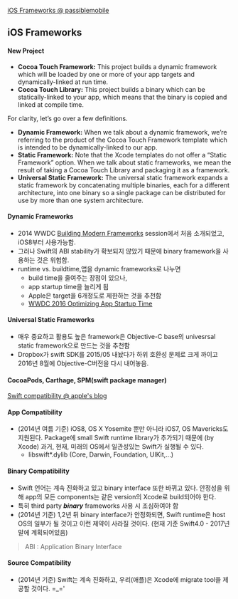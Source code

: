 [iOS Frameworks @ passiblemobile](https://possiblemobile.com/2016/08/ios-frameworks-part-2-build-and-ship/)
## iOS Frameworks

#### New Project
* **Cocoa Touch Framework:** This project builds a dynamic framework which will be loaded by one or more of your app targets and dynamically-linked at run time.
* **Cocoa Touch Library:** This project builds a binary which can be statically-linked to your app, which means that the binary is copied and linked at compile time.

For clarity, let’s go over a few definitions.

* **Dynamic Framework:** When we talk about a dynamic framework, we’re referring to the product of the Cocoa Touch Framework template which is intended to be dynamically-linked to our app.
* **Static Framework:** Note that the Xcode templates do not offer a “Static Framework” option. When we talk about static frameworks, we mean the result of taking a Cocoa Touch Library and packaging it as a framework.
* **Universal Static Framework:** The universal static framework expands a static framework by concatenating multiple binaries, each for a different architecture, into one binary so a single package can be distributed for use by more than one system architecture.

#### Dynamic Frameworks
* 2014 WWDC [Building Modern Frameworks](https://developer.apple.com/videos/play/wwdc2014/416/) session에서 처음 소개되었고, iOS8부터 사용가능함.
* 그러나 Swift의 ABI stability가 확보되지 않았기 때문에 binary framework을 사용하는 것은 위험함.
* runtime vs. buildtime,앱을 dynamic frameworks로 나누면
	* build time을 줄여주는 장점이 있으나,
	* app startup time을 늘리게 됨 
	* Apple은 target을 6개정도로 제한하는 것을 추천함 
	* [WWDC 2016 Optimizing App Startup Time](https://developer.apple.com/videos/play/wwdc2016/406/)

#### Universal Static Frameworks
* 매우 중요하고 활용도 높은 framework은 Objective-C base의 univesrsal static framework으로 만드는 것을 추천함
* Dropbox가 swift SDK를 2015/05 내놨다가 하위 호환성 문제로 크게 까이고 2016년 8월에 Objective-C버전을 다시 내어놓음.

#### CocoaPods, Carthage, SPM(swift package manager)



[Swift compatibility @ apple's blog](https://developer.apple.com/swift/blog/?id=2)
#### App Compatibility
* (2014년 여름 기준) iOS8, OS X Yosemite 뿐만 아니라 iOS7, OS Mavericks도 지원된다. Package에 small Swift runtime library가 추가되기 때문에 (by Xcode) 과거, 현재, 미래의 OS에서 일관성있는 Swift가 실행될 수 있다.
	* libswift*.dylib (Core, Darwin, Foundation, UIKit,...)

#### Binary Compatibility 
* Swift 언어는 계속 진화하고 있고 binary interface 또한 바뀌고 있다. 안정성을 위해 app의 모든 components는 같은 version의 Xcode로 build되어야 한다. 
* 특히 third party ***binary*** frameworks 사용 시 조심하여야 함
* (2014년 기준) 1,2년 뒤 binary interface가 안정화되면, Swift runtime은 host OS의 일부가 될 것이고 이런 제약이 사라질 것이다. (현재 기준 Swift4.0 - 2017년말에 계획되어있음)

> ABI : Application Binary Interface

#### Source Compatibility
* (2014년 기준) Swift는 계속 진화하고, 우리(애플)은 Xcode에 migrate tool을 제공할 것이다. =_='




 